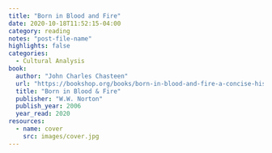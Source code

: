 ```yaml
---
title: "Born in Blood and Fire"
date: 2020-10-18T11:52:15-04:00
category: reading
notes: "post-file-name"
highlights: false
categories:
  - Cultural Analysis
book:
  author: "John Charles Chasteen"
  url: "https://bookshop.org/books/born-in-blood-and-fire-a-concise-history-of-latin-america-9780393283051/9780393283051"
  title: "Born in Blood & Fire"
  publisher: "W.W. Norton"
  publish_year: 2006
  year_read: 2020
resources:
  - name: cover
    src: images/cover.jpg
---
```


